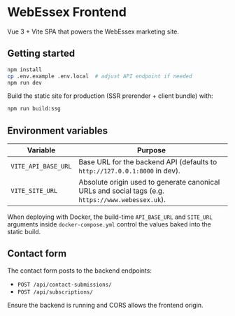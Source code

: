 # WebEssex Frontend

Vue 3 + Vite SPA that powers the WebEssex marketing site.

## Getting started

```bash
npm install
cp .env.example .env.local  # adjust API endpoint if needed
npm run dev
```

Build the static site for production (SSR prerender + client bundle) with:

```bash
npm run build:ssg
```

## Environment variables

| Variable | Purpose |
| -------- | ------- |
| `VITE_API_BASE_URL` | Base URL for the backend API (defaults to `http://127.0.0.1:8000` in dev). |
| `VITE_SITE_URL` | Absolute origin used to generate canonical URLs and social tags (e.g. `https://www.webessex.uk`). |

When deploying with Docker, the build-time `API_BASE_URL` and `SITE_URL` arguments inside `docker-compose.yml` control the values baked into the static build.

## Contact form

The contact form posts to the backend endpoints:

- `POST /api/contact-submissions/`
- `POST /api/subscriptions/`

Ensure the backend is running and CORS allows the frontend origin.

